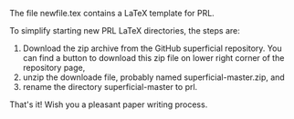 The file newfile.tex contains a LaTeX template for PRL.

To simplify starting new PRL LaTeX directories, the steps are:

1. Download the zip archive from the GitHub superficial repository. You can find a button to download this zip file on lower right corner of the repository page,
2. unzip the downloade file, probably named superficial-master.zip, and
3. rename the directory superficial-master to prl.

That's it! Wish you a pleasant paper writing process.
